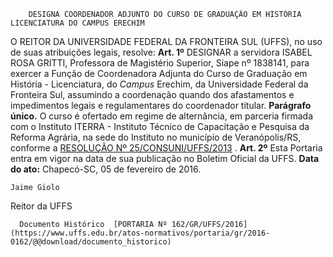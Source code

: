         DESIGNA COORDENADOR ADJUNTO DO CURSO DE GRADUAÇÃO EM HISTÓRIA LICENCIATURA DO CAMPUS ERECHIM  

 O REITOR DA UNIVERSIDADE FEDERAL DA FRONTEIRA SUL (UFFS), no uso de suas atribuições legais, resolve:   **Art. 1º** DESIGNAR a servidora ISABEL ROSA GRITTI, Professora de Magistério Superior, Siape nº 1838141, para exercer a Função de Coordenadora Adjunta do Curso de Graduação em História - Licenciatura, do *Campus* Erechim, da Universidade Federal da Fronteira Sul, assumindo a coordenação quando dos afastamentos e impedimentos legais e regulamentares do coordenador titular. **Parágrafo único.** O curso é ofertado em regime de alternância, em parceria firmada com o Instituto ITERRA - Instituto Técnico de Capacitação e Pesquisa da Reforma Agrária, na sede do Instituto no município de Veranópolis/RS, conforme a [RESOLUÇÃO Nº 25/CONSUNI/UFFS/2013](https://www.uffs.edu.br/atos-normativos/resolucao/consuni/2013-0025)  .   **Art. 2º** Esta Portaria entra em vigor na data de sua publicação no Boletim Oficial da UFFS.      **Data do ato:** Chapecó-SC, 05 de fevereiro de 2016.   
 

    Jaime Giolo   
 Reitor da UFFS 

      Documento Histórico  [PORTARIA Nº 162/GR/UFFS/2016](https://www.uffs.edu.br/atos-normativos/portaria/gr/2016-0162/@@download/documento_historico)     
      
